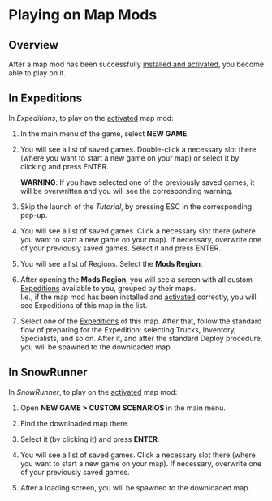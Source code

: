 # Playing on Map Mods

## Overview
After a map mod has been successfully [installed and activated][downloading_map_mods], you become able to play on it.


## In Expeditions
In *Expeditions*, to play on the [activated][downloading_map_mods] map mod:

1.  In the main menu of the game, select **NEW GAME**.  
    
2.  You will see a list of saved games. Double-click a necessary slot there (where you want to start a new game on your map) or select it by clicking and press ENTER.

    **WARNING**: If you have selected one of the previously saved games, it will be overwritten and you will see the corresponding warning. 

3.  Skip the launch of the *Tutorial*, by pressing ESC in the corresponding pop-up.

4.  You will see a list of saved games. Click a necessary slot there (where you want to start a new game on your map). If necessary, overwrite one of your previously saved games. Select it and press ENTER.

4.  You will see a list of Regions. Select the **Mods Region**.

5.  After opening the **Mods Region**, you will see a screen with all custom [Expeditions][expeditions_and_contracts] available to you, grouped by their maps.  
    I.e., if the map mod has been installed and [activated][downloading_map_mods] correctly, you will see Expeditions of this map in the list. 

6.  Select one of the [Expeditions][expeditions_and_contracts] of this map. After that, follow the standard flow of preparing for the Expedition: selecting Trucks, Inventory, Specialists, and so on. After it, and after the standard Deploy procedure, you will be spawned to the downloaded map.


## In SnowRunner
In *SnowRunner*, to play on the [activated][downloading_map_mods] map mod:

1.  Open **NEW GAME \> CUSTOM SCENARIOS** in the main menu.

2.  Find the downloaded map there.

3.  Select it (by clicking it) and press **ENTER**.

4.  You will see a list of saved games. Click a necessary slot there (where you want to start a new game on your map). If necessary, overwrite one of your previously saved games.

5.  After a loading screen, you will be spawned to the downloaded map.



[downloading_map_mods]: ./downloading_map_mods.md
[expeditions_and_contracts]: ./../creating_a_map/objectives/objectives_in_expeditions/expeditions_and_contracts.md
